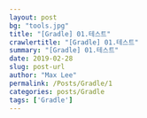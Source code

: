 ```yaml
---
layout: post
bg: "tools.jpg"
title: "[Gradle] 01.테스트"
crawlertitle: "[Gradle] 01.테스트"
summary: "[Gradle] 01.테스트"
date: 2019-02-28
slug: post-url
author: "Max Lee"
permalink: /Posts/Gradle/1
categories: posts/Gradle
tags: ['Gradle']
---
```

